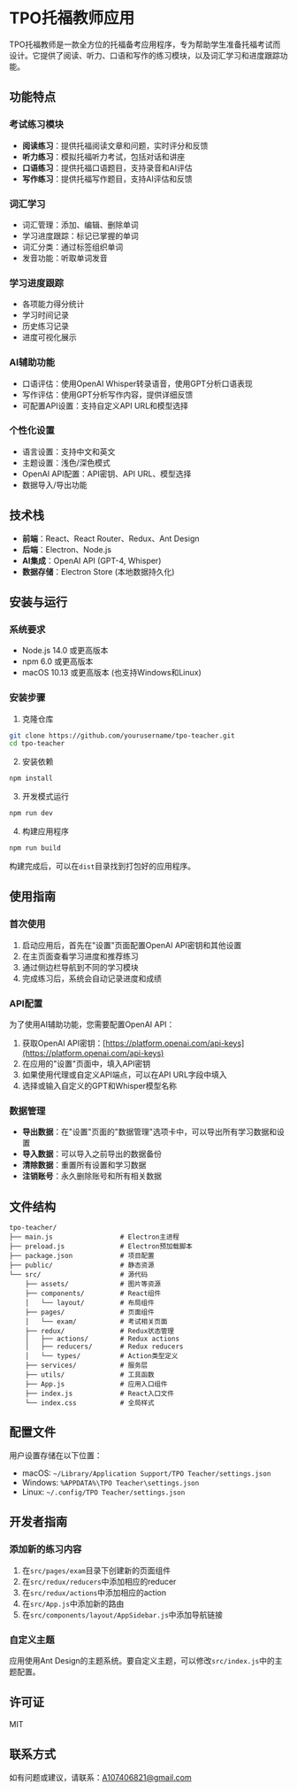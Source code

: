 # TPO托福教师应用

TPO托福教师是一款全方位的托福备考应用程序，专为帮助学生准备托福考试而设计。它提供了阅读、听力、口语和写作的练习模块，以及词汇学习和进度跟踪功能。

## 功能特点

### 考试练习模块

- **阅读练习**：提供托福阅读文章和问题，实时评分和反馈
- **听力练习**：模拟托福听力考试，包括对话和讲座
- **口语练习**：提供托福口语题目，支持录音和AI评估
- **写作练习**：提供托福写作题目，支持AI评估和反馈

### 词汇学习

- 词汇管理：添加、编辑、删除单词
- 学习进度跟踪：标记已掌握的单词
- 词汇分类：通过标签组织单词
- 发音功能：听取单词发音

### 学习进度跟踪

- 各项能力得分统计
- 学习时间记录
- 历史练习记录
- 进度可视化展示

### AI辅助功能

- 口语评估：使用OpenAI Whisper转录语音，使用GPT分析口语表现
- 写作评估：使用GPT分析写作内容，提供详细反馈
- 可配置API设置：支持自定义API URL和模型选择

### 个性化设置

- 语言设置：支持中文和英文
- 主题设置：浅色/深色模式
- OpenAI API配置：API密钥、API URL、模型选择
- 数据导入/导出功能

## 技术栈

- **前端**：React、React Router、Redux、Ant Design
- **后端**：Electron、Node.js
- **AI集成**：OpenAI API (GPT-4, Whisper)
- **数据存储**：Electron Store (本地数据持久化)

## 安装与运行

### 系统要求

- Node.js 14.0 或更高版本
- npm 6.0 或更高版本
- macOS 10.13 或更高版本 (也支持Windows和Linux)

### 安装步骤

1. 克隆仓库

```bash
git clone https://github.com/yourusername/tpo-teacher.git
cd tpo-teacher
```

2. 安装依赖

```bash
npm install
```

3. 开发模式运行

```bash
npm run dev
```

4. 构建应用程序

```bash
npm run build
```

构建完成后，可以在`dist`目录找到打包好的应用程序。

## 使用指南

### 首次使用

1. 启动应用后，首先在"设置"页面配置OpenAI API密钥和其他设置
2. 在主页面查看学习进度和推荐练习
3. 通过侧边栏导航到不同的学习模块
4. 完成练习后，系统会自动记录进度和成绩

### API配置

为了使用AI辅助功能，您需要配置OpenAI API：

1. 获取OpenAI API密钥：[https://platform.openai.com/api-keys](https://platform.openai.com/api-keys)
2. 在应用的"设置"页面中，填入API密钥
3. 如果使用代理或自定义API端点，可以在API URL字段中填入
4. 选择或输入自定义的GPT和Whisper模型名称

### 数据管理

- **导出数据**：在"设置"页面的"数据管理"选项卡中，可以导出所有学习数据和设置
- **导入数据**：可以导入之前导出的数据备份
- **清除数据**：重置所有设置和学习数据
- **注销账号**：永久删除账号和所有相关数据

## 文件结构

```
tpo-teacher/
├── main.js                 # Electron主进程
├── preload.js              # Electron预加载脚本
├── package.json            # 项目配置
├── public/                 # 静态资源
└── src/                    # 源代码
    ├── assets/             # 图片等资源
    ├── components/         # React组件
    │   └── layout/         # 布局组件
    ├── pages/              # 页面组件
    │   └── exam/           # 考试相关页面
    ├── redux/              # Redux状态管理
    │   ├── actions/        # Redux actions
    │   ├── reducers/       # Redux reducers
    │   └── types/          # Action类型定义
    ├── services/           # 服务层
    ├── utils/              # 工具函数
    ├── App.js              # 应用入口组件
    ├── index.js            # React入口文件
    └── index.css           # 全局样式
```

## 配置文件

用户设置存储在以下位置：

- macOS: `~/Library/Application Support/TPO Teacher/settings.json`
- Windows: `%APPDATA%\TPO Teacher\settings.json`
- Linux: `~/.config/TPO Teacher/settings.json`

## 开发者指南

### 添加新的练习内容

1. 在`src/pages/exam`目录下创建新的页面组件
2. 在`src/redux/reducers`中添加相应的reducer
3. 在`src/redux/actions`中添加相应的action
4. 在`src/App.js`中添加新的路由
5. 在`src/components/layout/AppSidebar.js`中添加导航链接

### 自定义主题

应用使用Ant Design的主题系统。要自定义主题，可以修改`src/index.js`中的主题配置。

## 许可证

MIT

## 联系方式

如有问题或建议，请联系：A107406821@gmail.com
